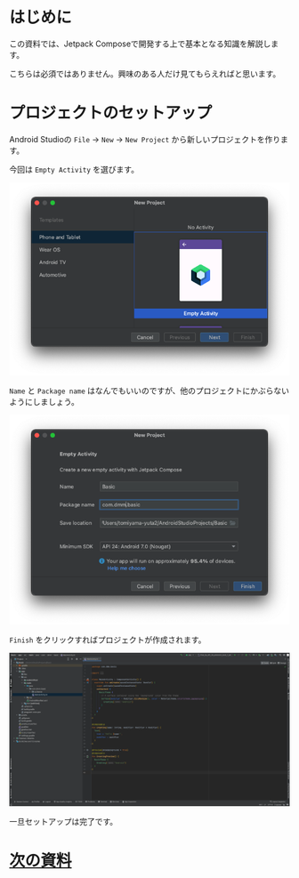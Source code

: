# はじめに
この資料では、Jetpack Composeで開発する上で基本となる知識を解説します。

こちらは必須ではありません。興味のある人だけ見てもらえればと思います。

# プロジェクトのセットアップ

Android Studioの `File` -> `New` -> `New Project` から新しいプロジェクトを作ります。

今回は `Empty Activity` を選びます。

![1-1](../image/1-1.png)

`Name` と `Package name` はなんでもいいのですが、他のプロジェクトにかぶらないようにしましょう。

![1-2](../image/1-2.png)

`Finish` をクリックすればプロジェクトが作成されます。

![1-3](../image/1-3.png)

一旦セットアップは完了です。

# [次の資料](./02-Composable関数について.md)
